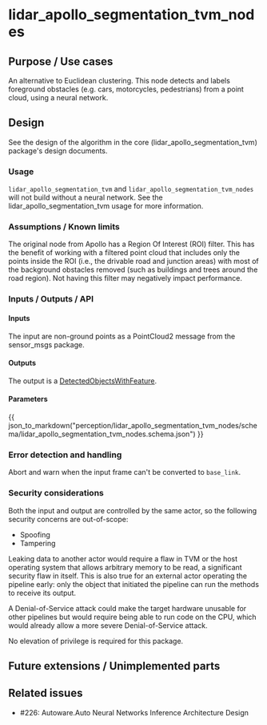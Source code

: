 <!--
  Copyright 2021-2023 Arm Ltd., the Autoware Foundation

  Licensed under the Apache License, Version 2.0 (the "License");
  you may not use this file except in compliance with the License.
  You may obtain a copy of the License at

      http://www.apache.org/licenses/LICENSE-2.0

  Unless required by applicable law or agreed to in writing, software
  distributed under the License is distributed on an "AS IS" BASIS,
  WITHOUT WARRANTIES OR CONDITIONS OF ANY KIND, either express or implied.
  See the License for the specific language governing permissions and
  limitations under the License.
-->

# lidar_apollo_segmentation_tvm_nodes

## Purpose / Use cases

An alternative to Euclidean clustering.
This node detects and labels foreground obstacles (e.g. cars, motorcycles, pedestrians) from a point
cloud, using a neural network.

## Design

See the design of the algorithm in the core (lidar_apollo_segmentation_tvm) package's design documents.

### Usage

`lidar_apollo_segmentation_tvm` and `lidar_apollo_segmentation_tvm_nodes` will not build without a neural network.
See the lidar_apollo_segmentation_tvm usage for more information.

### Assumptions / Known limits

The original node from Apollo has a Region Of Interest (ROI) filter.
This has the benefit of working with a filtered point cloud that includes only the points inside the
ROI (i.e., the drivable road and junction areas) with most of the background obstacles removed (such
as buildings and trees around the road region).
Not having this filter may negatively impact performance.

### Inputs / Outputs / API

#### Inputs

The input are non-ground points as a PointCloud2 message from the sensor_msgs package.

#### Outputs

The output is a [DetectedObjectsWithFeature](https://github.com/tier4/tier4_autoware_msgs/blob/tier4/universe/tier4_perception_msgs/msg/object_recognition/DetectedObjectsWithFeature.msg).

#### Parameters

{{ json_to_markdown("perception/lidar_apollo_segmentation_tvm_nodes/schema/lidar_apollo_segmentation_tvm_nodes.schema.json") }}

### Error detection and handling

Abort and warn when the input frame can't be converted to `base_link`.

### Security considerations

Both the input and output are controlled by the same actor, so the following security concerns are
out-of-scope:

- Spoofing
- Tampering

Leaking data to another actor would require a flaw in TVM or the host operating system that allows
arbitrary memory to be read, a significant security flaw in itself.
This is also true for an external actor operating the pipeline early: only the object that initiated
the pipeline can run the methods to receive its output.

A Denial-of-Service attack could make the target hardware unusable for other pipelines but would
require being able to run code on the CPU, which would already allow a more severe Denial-of-Service
attack.

No elevation of privilege is required for this package.

## Future extensions / Unimplemented parts

## Related issues

- #226: Autoware.Auto Neural Networks Inference Architecture Design
